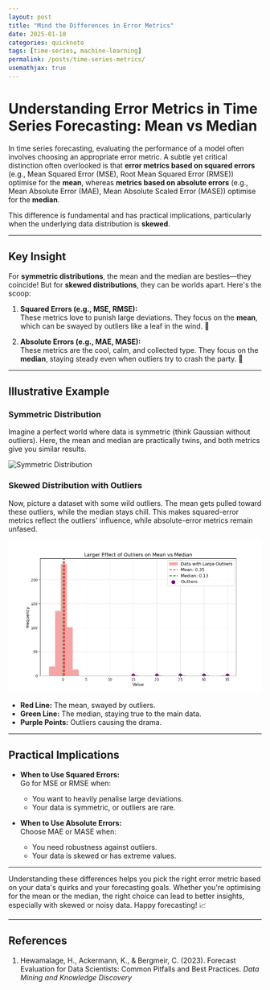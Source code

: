 ```yaml
---
layout: post
title: "Mind the Differences in Error Metrics"
date: 2025-01-10
categories: quicknote
tags: [time-series, machine-learning]
permalink: /posts/time-series-metrics/
usemathjax: true
---
```


# Understanding Error Metrics in Time Series Forecasting: Mean vs Median

In time series forecasting, evaluating the performance of a model often involves choosing an appropriate error metric. A subtle yet critical distinction often overlooked is that **error metrics based on squared errors** (e.g., Mean Squared Error (MSE), Root Mean Squared Error (RMSE)) optimise for the **mean**, whereas **metrics based on absolute errors** (e.g., Mean Absolute Error (MAE), Mean Absolute Scaled Error (MASE)) optimise for the **median**.

This difference is fundamental and has practical implications, particularly when the underlying data distribution is **skewed**.

---

## **Key Insight**

For **symmetric distributions**, the mean and the median are besties—they coincide! But for **skewed distributions**, they can be worlds apart. Here's the scoop:

1. **Squared Errors (e.g., MSE, RMSE):**  
   These metrics love to punish large deviations. They focus on the **mean**, which can be swayed by outliers like a leaf in the wind. 🍃

2. **Absolute Errors (e.g., MAE, MASE):**  
   These metrics are the cool, calm, and collected type. They focus on the **median**, staying steady even when outliers try to crash the party. 🎉

---

## **Illustrative Example**

### Symmetric Distribution
Imagine a perfect world where data is symmetric (think Gaussian without outliers). Here, the mean and median are practically twins, and both metrics give you similar results.

![Symmetric Distribution](/posts/time-series-metrics/misc/mean_vs_median.png)

### Skewed Distribution with Outliers
Now, picture a dataset with some wild outliers. The mean gets pulled toward these outliers, while the median stays chill. This makes squared-error metrics reflect the outliers' influence, while absolute-error metrics remain unfased.

![Effect of Outliers on Mean vs Median](misc/outliers_effect.png)

- **Red Line:** The mean, swayed by outliers.
- **Green Line:** The median, staying true to the main data.
- **Purple Points:** Outliers causing the drama.

---

## **Practical Implications**
- **When to Use Squared Errors:**  
  Go for MSE or RMSE when:
  - You want to heavily penalise large deviations.
  - Your data is symmetric, or outliers are rare.

- **When to Use Absolute Errors:**  
  Choose MAE or MASE when:
  - You need robustness against outliers.
  - Your data is skewed or has extreme values.

---

Understanding these differences helps you pick the right error metric based on your data's quirks and your forecasting goals. Whether you're optimising for the mean or the median, the right choice can lead to better insights, especially with skewed or noisy data. Happy forecasting! 📈

---

## **References**

1. Hewamalage, H., Ackermann, K., & Bergmeir, C. (2023). Forecast Evaluation for Data Scientists: Common Pitfalls and Best Practices. *Data Mining and Knowledge Discovery*


